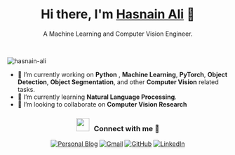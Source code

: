 <h1 align="center"> Hi there, I'm <a href="https://hasnain3142.github.io/" target="blank">Hasnain Ali</a>  👋</h1> 
<p align="center"> A Machine Learning and Computer Vision Engineer. </p>
<br>

<p align="left"> <img src="https://komarev.com/ghpvc/?username=hasnain3142&label=Profile%20views&color=0e75b6&style=flat" alt="hasnain-ali" /> </p>

- 🔭 I’m currently working on **Python** , **Machine Learning**, **PyTorch**, **Object Detection**, **Object Segmentation**, and other **Computer Vision** related tasks.
- 🌱 I’m currently learning **Natural Language Processing**.
- 👯 I’m looking to collaborate on **Computer Vision Research**

<h3 align="center" > <img src="https://media.giphy.com/media/iY8CRBdQXODJSCERIr/giphy.gif" width="30" height="30" style="margin-right: 10px;">Connect with me 🤝 </h3>

<p align="center">
  <a href="https://hasnain3142.github.io/"><img src="https://img.icons8.com/bubbles/50/000000/web.png" alt="Personal Blog"/></a>
	<a href="mailto:hasnain.ai3142@gmail.com"><img src="https://img.icons8.com/bubbles/50/000000/gmail.png" alt="Gmail"/></a>
	<a href="https://github.com/hasnain3142"><img src="https://img.icons8.com/bubbles/50/000000/github.png" alt="GitHub"/></a>
	<a href="https://www.linkedin.com/in/hasnain3142/"><img src="https://img.icons8.com/bubbles/50/000000/linkedin.png" alt="LinkedIn"/></a>
</p>

<!--
**hasnain3142/hasnain3142** is a ✨ _special_ ✨ repository because its `README.md` (this file) appears on your GitHub profile.

Here are some ideas to get you started:

- 🔭 I’m currently working on ...
- 🌱 I’m currently learning ...
- 👯 I’m looking to collaborate on ...
- 🤔 I’m looking for help with ...
- 💬 Ask me about ...
- 📫 How to reach me: ...
- 😄 Pronouns: ...
- ⚡ Fun fact: ...
-->
